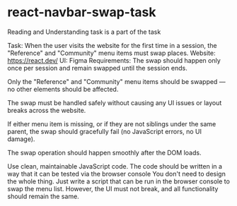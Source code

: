 # react-navbar-swap-task
Reading and Understanding task is a part of the task

Task:
 When the user visits the website for the first time in a session, the "Reference" and "Community" menu items must swap places.
Website: https://react.dev/
UI:  Figma
Requirements:
The swap should happen only once per session and remain swapped until the session ends.


Only the "Reference" and "Community" menu items should be swapped — no other elements should be affected.


The swap must be handled safely without causing any UI issues or layout breaks across the website.


If either menu item is missing, or if they are not siblings under the same parent, the swap should gracefully fail (no JavaScript errors, no UI damage).


The swap operation should happen smoothly after the DOM loads.


Use clean, maintainable JavaScript code.
The code should be written in a way that it can be tested via the browser console
You don't need to design the whole thing.
Just write a script that can be run in the browser console to swap the menu list.
However, the UI must not break, and all functionality should remain the same.

